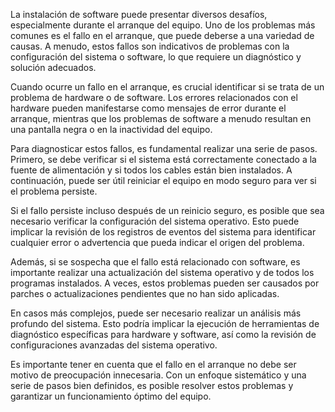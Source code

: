 La instalación de software puede presentar diversos desafíos, especialmente durante el arranque del equipo. Uno de los problemas más comunes es el fallo en el arranque, que puede deberse a una variedad de causas. A menudo, estos fallos son indicativos de problemas con la configuración del sistema o software, lo que requiere un diagnóstico y solución adecuados.

Cuando ocurre un fallo en el arranque, es crucial identificar si se trata de un problema de hardware o de software. Los errores relacionados con el hardware pueden manifestarse como mensajes de error durante el arranque, mientras que los problemas de software a menudo resultan en una pantalla negra o en la inactividad del equipo.

Para diagnosticar estos fallos, es fundamental realizar una serie de pasos. Primero, se debe verificar si el sistema está correctamente conectado a la fuente de alimentación y si todos los cables están bien instalados. A continuación, puede ser útil reiniciar el equipo en modo seguro para ver si el problema persiste.

Si el fallo persiste incluso después de un reinicio seguro, es posible que sea necesario verificar la configuración del sistema operativo. Esto puede implicar la revisión de los registros de eventos del sistema para identificar cualquier error o advertencia que pueda indicar el origen del problema.

Además, si se sospecha que el fallo está relacionado con software, es importante realizar una actualización del sistema operativo y de todos los programas instalados. A veces, estos problemas pueden ser causados por parches o actualizaciones pendientes que no han sido aplicadas.

En casos más complejos, puede ser necesario realizar un análisis más profundo del sistema. Esto podría implicar la ejecución de herramientas de diagnóstico específicas para hardware y software, así como la revisión de configuraciones avanzadas del sistema operativo.

Es importante tener en cuenta que el fallo en el arranque no debe ser motivo de preocupación innecesaria. Con un enfoque sistemático y una serie de pasos bien definidos, es posible resolver estos problemas y garantizar un funcionamiento óptimo del equipo.
